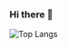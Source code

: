 ### Hi there 👋

<!--
**DanielRM23/DanielRM23** is a ✨ _special_ ✨ repository because its `README.md` (this file) appears on your GitHub profile.

Here are some ideas to get you started:

- 🔭 I’m currently working on ...
- 🌱 I’m currently learning ...
- 👯 I’m looking to collaborate on ...
- 🤔 I’m looking for help with ...
- 💬 Ask me about ...
- 📫 How to reach me: ...
- 😄 Pronouns: ...
- ⚡ Fun fact: ...
-->

<!-- 
Estadísticas de GitHub
![GitHub stats](https://github-readme-stats.vercel.app/api?username=DanielRM23&show_icons=true&theme=radical) 
-->

<!-- Lenguajes que se han utilizado -->
![Top Langs](https://github-readme-stats.vercel.app/api/top-langs/?username=DanielRM23&hide_progress=true)

